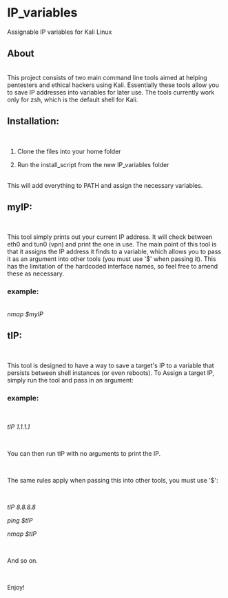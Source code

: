 # IP_variables
Assignable IP variables for Kali Linux

<h2>About</h2>
<br>
This project consists of two main command line tools aimed at helping pentesters and ethical hackers using Kali.
Essentially these tools allow you to save IP addresses into variables for later use. The tools currently work only for zsh, which is the default shell for Kali.

<h2>Installation:</h2>

<br>

1. Clone the files into your home folder

2. Run the install_script from the new IP_variables folder

<br>
This will add everything to PATH and assign the necessary variables.
<br>
<h2>myIP:</h2>
<br>

This tool simply prints out your current IP address. It will check between eth0 and tun0 (vpn) and print the one in use. The main point of this tool is that it assigns the IP address it finds to a variable, which allows you to pass it as an argument into other tools (you must use '$' when passing it).
This has the limitation of the hardcoded interface names, so feel free to amend these as necessary.

<h3>example:</h3> 
<br>
<i>nmap $myIP</i>

<h2>tIP:</h2>
<br>

This tool is designed to have a way to save a target's IP to a variable that persists between shell instances (or even reboots). To Assign a target IP, simply run the tool and pass in an argument:
<br>
<h3>example:</h3> 

<br>

<i>tIP 1.1.1.1</i>

<br>

You can then run tIP with no arguments to print the IP.

<br>

The same rules apply when passing this into other tools, you must use '$':

<br>

<i>tIP 8.8.8.8</i>

<i>ping $tIP</i>

<i>nmap $tIP</i>   

<br>

And so on.   

<br>

Enjoy!

<br>

